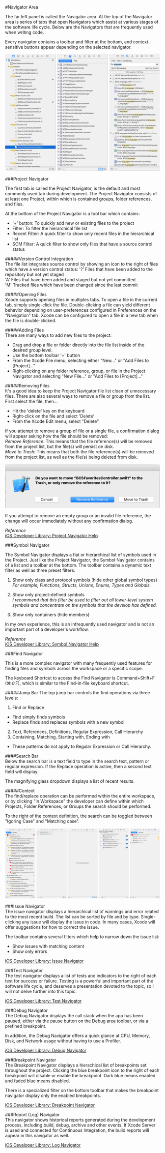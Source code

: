 #Navigator Area  

The far left panel is called the Navigator area. At the top of the Navigator area is series of tabs that open Navigators which assist at various stages of the software life cycle. Below are the Navigators that are frequently used when writing code.  

Every navigator contains a toolbar and filter at the bottom, and context-sensitive buttons appear depending on the selected navigator.  

![developer-navigators](images/developer-navigators.png)  

###Project Navigator  

The first tab is called the Project Navigator, is the default and most commonly used tab during development. The Project Navigator consists of at least one Project, within which is contained groups, folder references, and files.

At the bottom of the Project Navigator is a tool bar which contains:  
* '+' button: To quickly add new or existing files to the project  
* Filter: To filter the hierarchical file list  
* Recent Filter: A quick filter to show only recent files in the hierarchical list  
* SCM Filter: A quick filter to show only files that have a source control status  

#####Version Control Integration  
The file list integrates source control by showing an icon to the right of files which have a version control status: '?' Files that have been added to the repository but not yet staged  
'A' Files that have been added and staged but not yet committed  
'M' Tracked files which have been changed since the last commit  

#####Opening Files  
Xcode supports opening files in multiples tabs. To open a file in the current tab, simply single-click the file. Double-clicking a file can yield different behavior depending on user-preferences configured in Preferences on the "Navigation" tab. Xcode can be configured to open a file in a new tab when the file is double-clicked.  

#####Adding Files  
There are many ways to add new files to the project:  
* Drag and drop a file or folder directly into the file list inside of the desired group level.  
* Use the bottom toolbar '+' button  
* From the Xcode File menu, selecting either "New..." or "Add Files to [Project]..."  
* Right-clicking on any folder reference, group, or file in the Project Navigator and selecting "New File..." or "Add Files to [Project]..."  

#####Removing Files  
It's a good idea to keep the Project Navigator file list clean of unnecessary files. There are also several ways to remove a file or group from the list. First select the file, then...  
* Hit the 'delete' key on the keyboard  
* Right-click on the file and select 'Delete'  
* From the Xcode Edit menu, select "Delete"  

If you attempt to remove a group of file or a single file, a confirmation dialog will appear asking how the file should be removed:  
*Remove Reference*: This means that the file reference(s) will be removed from the project list, but the file(s) will persist on disk.  
*Move to Trash*: This means that both the file reference(s) will be removed from the project list, as well as the file(s) being deleted from disk.  

![delete-confirmation-dialog](images/delete-confirmation-dialog.png)  

If you attempt to remove an empty group or an invalid file reference, the change will occur immediately without any confirmation dialog.  

*Reference*  
[iOS Developer Library: Project Navigator Help](https://developer.apple.com/library/ios/recipes/xcode_help-structure_navigator/articles/About_the_Project_Navigator.html)  

###Symbol Navigator  

The Symbol Navigator displays a flat or hierarchical list of symbols used in the Project. Just like the Project Navigator, the Symbol Navigator contains of a list and a toolbar at the bottom. The toolbar contains a dynamic text filter as well as three preset filters:  

1. Show only class and protocol symbols (hide other global symbol types)  
*For example, Functions, Structs, Unions, Enums, Types and Globals.*  

2. Show only project-defined symbols  
*I recommend that this filter be used to filter out all lower-level system symbols and concentrate on the symbols that the develop has defined.*  

3. Show only containers (hide members)  

In my own experience, this is an infrequently used navigator and is not an important part of a developer's workflow.  

*Reference*  
[iOS Developer Library: Symbol Navigator Help](https://developer.apple.com/library/ios/recipes/xcode_help-symbol_navigator/Recipe.html)  

###Find Navigator  

This is a more complex navigator with many frequently used features for finding files and symbols across the workspace or a specific scope.

The keyboard Shortcut to access the Find Navigator is Command+Shift+F (⌘⇧F), which is similar to the Find-in-file keyboard shortcut.  

#####Jump Bar
The top jump bar controls the find operations via three levels:  
1. Find or Replace  
  * Find simply finds symbols  
  * Replace finds and replaces symbols with a new symbol  
2. Text, References, Definitions, Regular Expression, Call Hierarchy  
3. Containing, Matching, Starting with, Ending with  
  * These patterns do not apply to Regular Expression or Call Hierarchy.  

####Search Bar  
Below the search bar is a text field to type in the search text, pattern or regular expression. If the Replace operation is active, then a second text field will display.

The magnifying glass dropdown displays a list of recent results.

#####Context  
The find/replace operation can be performed within the entire workspace, or by clicking "In Workspace" the developer can define within which Projects, Folder References, or Groups the search should be performed.  

To the right of the context definition, the search can be toggled between "Igoring Case" and "Matching case".  

![build-debug-navigators](images/build-debug-navigators.png)  

###Issue Navigator  
The issue navigator displays a hierarchical list of warnings and error related to the most recent build. The list can be sorted by file and by type. Single-clicking any issue will display the issue in code. In many cases, Xcode will offer suggestions for how to correct the issue.  

The toolbar contains several filters which help to narrow down the issue list:  
* Show issues with matching content  
* Show only errors  

[iOS Developer Library: Issue Navigator](https://developer.apple.com/library/ios/recipes/xcode_help-issue_navigator/articles/viewing_issues_in_the_issue_navigator.html)  

###Test Navigator  
The test navigator displays a list of tests and indicators to the right of each test for success or failure. Testing is a powerful and important part of the software life cycle, and deserves a presentation devoted to the topic, so I will not delve further into this topic.  

[iOS Developer Library: Test Navigator](https://developer.apple.com/library/ios/recipes/xcode_help-test_navigator/Recipe.html)  

###Debug Navigator  
The Debug Navigator displays the call stack when the app has been paused, either via the pause button on the Debug area toolbar, or via a prefined breakpoint.  

In addition, the Debug Navigator offers a quick glance at CPU, Memory, Disk, and Network usage without having to use a Profiler.  

[iOS Developer Library: Debug Navigator](https://developer.apple.com/library/ios/recipes/xcode_help-debug_navigator/articles/about_debug_navigator.html)  

###Breakpoint Navigator  
The Breakpoint Navigator displays a hierachical list of breakpoints set throughout the project. Clicking the blue breakpoint icon to the right of each breakpoint will disable or enable the breakpoint. Dark blue means enabled and faded blue means disabled.  

There is a specialized filter on the bottom toolbar that makes the breakpoint navigator display only the enabled breakpoints.  

[iOS Developer Library: Breakpoint Navigator](https://developer.apple.com/library/ios/recipes/xcode_help-breakpoint_navigator/articles/about_breakpoint_navigator.html)  

###Report (Log) Navigator  
This navigator shows historical reports generated during the development process, including build, debug, archive and other events. If Xcode Server is used and connected for Continuous Integration, the build reports will appear in this navigator as well.  

[iOS Developer Library: Log Navigator](https://developer.apple.com/library/ios/recipes/xcode_help-log_navigator/articles/log_navigator-about.html)  
